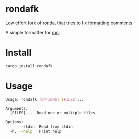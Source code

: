 # rondafk

Low effort fork of [ronda](https://github.com/ModProg/ronda), that tries to fix formatting comments.

A simple formatter for [ron](https://github.com/ron-rs/ron).

# Install

```bash
cargo install rondafk
```

# Usage

```bash
Usage: rondafk [OPTIONS] [FILES]...

Arguments:
  [FILES]...  Read one or multiple files

Options:
      --stdin  Read from stdin
  -h, --help   Print help
```
